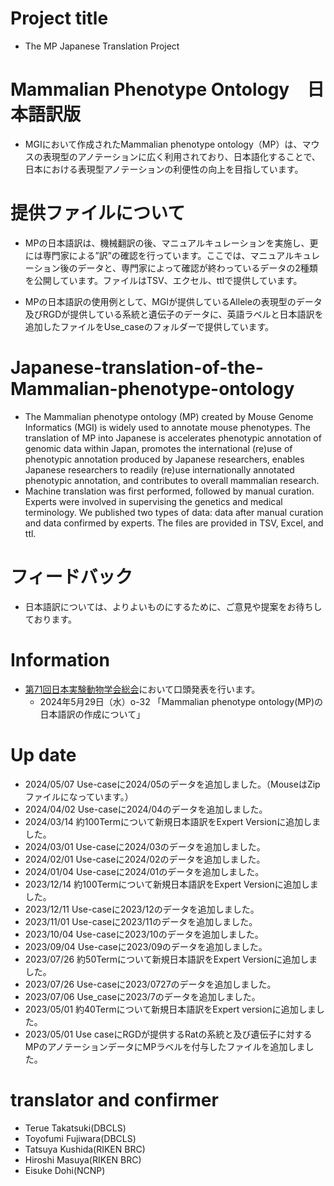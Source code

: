 # Project title
- The MP Japanese Translation Project
  
# Mammalian Phenotype Ontology　日本語訳版
- MGIにおいて作成されたMammalian phenotype ontology（MP）は、マウスの表現型のアノテーションに広く利用されており、日本語化することで、日本における表現型アノテーションの利便性の向上を目指しています。

# 提供ファイルについて
- MPの日本語訳は、機械翻訳の後、マニュアルキュレーションを実施し、更には専門家による”訳”の確認を行っています。ここでは、マニュアルキュレーション後のデータと、専門家によって確認が終わっているデータの2種類を公開しています。ファイルはTSV、エクセル、ttlで提供しています。

- MPの日本語訳の使用例として、MGIが提供しているAlleleの表現型のデータ及びRGDが提供している系統と遺伝子のデータに、英語ラベルと日本語訳を追加したファイルをUse_caseのフォルダーで提供しています。

# Japanese-translation-of-the-Mammalian-phenotype-ontology
- The Mammalian phenotype ontology (MP) created by Mouse Genome Informatics (MGI) is widely used to annotate mouse phenotypes. The translation of MP into Japanese is accelerates phenotypic annotation of genomic data within Japan, promotes the international (re)use of phenotypic annotation produced by Japanese researchers, enables Japanese researchers to readily (re)use internationally annotated phenotypic annotation, and contributes to overall mammalian research. 
- Machine translation was first performed, followed by manual curation. Experts were involved in supervising the genetics and medical terminology. We published two types of data: data after manual curation and data confirmed by experts. The files are provided in TSV, Excel, and ttl.

# フィードバック
- 日本語訳については、よりよいものにするために、ご意見や提案をお待ちしております。

# Information
- [第71回日本実験動物学会総会](https://cfmeeting.com/jalas71/greetings.html)において口頭発表を行います。
  - 2024年5月29日（水）o-32 「Mammalian phenotype ontology(MP)の日本語訳の作成について」

# Up date
- 2024/05/07 Use-caseに2024/05のデータを追加しました。（MouseはZipファイルになっています。）
- 2024/04/02 Use-caseに2024/04のデータを追加しました。
- 2024/03/14 約100Termについて新規日本語訳をExpert Versionに追加しました。
- 2024/03/01 Use-caseに2024/03のデータを追加しました。
- 2024/02/01 Use-caseに2024/02のデータを追加しました。
- 2024/01/04 Use-caseに2024/01のデータを追加しました。
- 2023/12/14 約100Termについて新規日本語訳をExpert Versionに追加しました。
- 2023/12/11 Use-caseに2023/12のデータを追加しました。
- 2023/11/01 Use-caseに2023/11のデータを追加しました。
- 2023/10/04 Use-caseに2023/10のデータを追加しました。
- 2023/09/04 Use-caseに2023/09のデータを追加しました。
- 2023/07/26 約50Termについて新規日本語訳をExpert Versionに追加しました。
- 2023/07/26 Use-caseに2023/0727のデータを追加しました。
- 2023/07/06 Use_caseに2023/7のデータを追加しました。
- 2023/05/01 約40Termについて新規日本語訳をExpert versionに追加しました。
- 2023/05/01 Use caseにRGDが提供するRatの系統と及び遺伝子に対するMPのアノテーションデータにMPラベルを付与したファイルを追加しました。

# translator and confirmer
- Terue Takatsuki(DBCLS)
- Toyofumi Fujiwara(DBCLS)
- Tatsuya Kushida(RIKEN BRC)
- Hiroshi Masuya(RIKEN BRC)
- Eisuke Dohi(NCNP)
